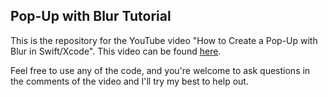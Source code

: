 ## Pop-Up with Blur Tutorial

This is the repository for the YouTube video "How to Create a Pop-Up with Blur in Swift/Xcode". This video can be found [here](https://youtu.be/gLTDY8Qj6EM).

Feel free to use any of the code, and you're welcome to ask questions in the comments of the video and I'll try my best to help out.

